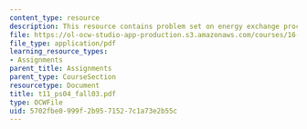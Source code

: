 ```yaml
---
content_type: resource
description: This resource contains problem set on energy exchange processes.
file: https://ol-ocw-studio-app-production.s3.amazonaws.com/courses/16-01-unified-engineering-i-ii-iii-iv-fall-2005-spring-2006/5702fbe0999f2b9571527c1a73e2b55c_t11_ps04_fall03.pdf
file_type: application/pdf
learning_resource_types:
- Assignments
parent_title: Assignments
parent_type: CourseSection
resourcetype: Document
title: t11_ps04_fall03.pdf
type: OCWFile
uid: 5702fbe0-999f-2b95-7152-7c1a73e2b55c
---
```

